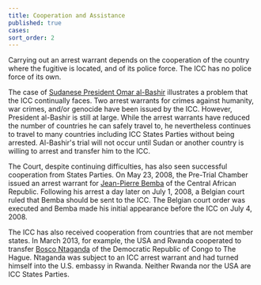 ```yaml
---
title: Cooperation and Assistance
published: true
cases:
sort_order: 2
---
```



Carrying out an arrest warrant depends on the cooperation of the country where the fugitive is located, and of its police force. The ICC has no police force of its own.

The case of [Sudanese President Omar al-Bashir](https://www.aba-icc.org/cases/case/the-prosecutor-v-al-bashir/) illustrates a problem that the ICC continually faces. Two arrest warrants for crimes against humanity, war crimes, and/or genocide have been issued by the ICC. However, President al-Bashir is still at large. While the arrest warrants have reduced the number of countries he can safely travel to, he nevertheless continues to travel to many countries including ICC States Parties without being arrested. Al-Bashir's trial will not occur until Sudan or another country is willing to arrest and transfer him to the ICC.

The Court, despite continuing difficulties, has also seen successful cooperation from States Parties. On May 23, 2008, the Pre-Trial Chamber issued an arrest warrant for [Jean-Pierre Bemba](https://www.aba-icc.org/cases/case/the-prosecutor-v-bemba/)&nbsp;of the Central African Republic. Following his arrest a day later on July 1, 2008, a Belgian court ruled that Bemba should be sent to the ICC. The Belgian court order was executed and Bemba made his initial appearance before the ICC on July 4, 2008.

The ICC has also received cooperation from countries that are not member states. In March 2013, for example, the USA and Rwanda cooperated to transfer [Bosco Ntaganda](https://www.aba-icc.org/cases/case/the-prosecutor-v-ntaganda/)&nbsp;of the Democratic Republic of Congo to The Hague. Ntaganda was subject to an ICC arrest warrant and had turned himself into the U.S. embassy in Rwanda. Neither Rwanda nor the USA are ICC States Parties.